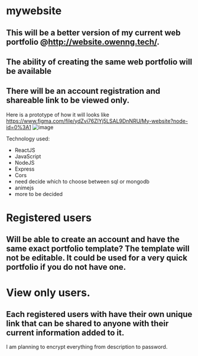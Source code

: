 # mywebsite

## This will be a better version of my current web portfolio @http://website.owenng.tech/. 
## The ability of creating the same web portfolio will be available
## There will be an account registration and shareable link to be viewed only.

Here is a prototype of how it will looks like 
https://www.figma.com/file/ydZvi76ZlYj5LSAL9DnNRU/My-website?node-id=0%3A1
![image](https://user-images.githubusercontent.com/54727272/118325900-26156400-b4d2-11eb-8032-1ac29d87ac7e.png)

Technology used:
- ReactJS
- JavaScript
- NodeJS
- Express
- Cors
- need decide which to choose between sql or mongodb
- animejs
- more to be decided
# Registered users
## Will be able to create an account and have the same exact portfolio template? The template will not be editable. It could be used for a very quick portfolio if you do not have one.
# View only users.
## Each registered users with have their own unique link that can be shared to anyone with their current information added to it.

I am planning to encrypt everything from description to password.
